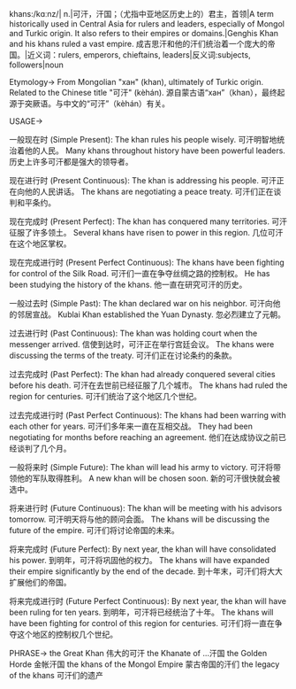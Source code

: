 khans:/kɑːnz/| n.|可汗，汗国；（尤指中亚地区历史上的）君主，首领|A term historically used in Central Asia for rulers and leaders, especially of Mongol and Turkic origin.  It also refers to their empires or domains.|Genghis Khan and his khans ruled a vast empire. 成吉思汗和他的汗们统治着一个庞大的帝国。|近义词：rulers, emperors, chieftains, leaders|反义词:subjects, followers|noun

Etymology->
From Mongolian "хан" (khan), ultimately of Turkic origin.  Related to the Chinese title "可汗" (kèhán). 源自蒙古语“хан”（khan），最终起源于突厥语。与中文的“可汗”（kèhán）有关。

USAGE->

一般现在时 (Simple Present):
The khan rules his people wisely. 可汗明智地统治着他的人民。
Many khans throughout history have been powerful leaders. 历史上许多可汗都是强大的领导者。

现在进行时 (Present Continuous):
The khan is addressing his people. 可汗正在向他的人民讲话。
The khans are negotiating a peace treaty.  可汗们正在谈判和平条约。


现在完成时 (Present Perfect):
The khan has conquered many territories. 可汗征服了许多领土。
Several khans have risen to power in this region.  几位可汗在这个地区掌权。


现在完成进行时 (Present Perfect Continuous):
The khans have been fighting for control of the Silk Road. 可汗们一直在争夺丝绸之路的控制权。
He has been studying the history of the khans. 他一直在研究可汗的历史。


一般过去时 (Simple Past):
The khan declared war on his neighbor. 可汗向他的邻居宣战。
Kublai Khan established the Yuan Dynasty. 忽必烈建立了元朝。


过去进行时 (Past Continuous):
The khan was holding court when the messenger arrived.  信使到达时，可汗正在举行宫廷会议。
The khans were discussing the terms of the treaty. 可汗们正在讨论条约的条款。


过去完成时 (Past Perfect):
The khan had already conquered several cities before his death.  可汗在去世前已经征服了几个城市。
The khans had ruled the region for centuries. 可汗们统治了这个地区几个世纪。


过去完成进行时 (Past Perfect Continuous):
The khans had been warring with each other for years. 可汗们多年来一直在互相交战。
They had been negotiating for months before reaching an agreement. 他们在达成协议之前已经谈判了几个月。


一般将来时 (Simple Future):
The khan will lead his army to victory. 可汗将带领他的军队取得胜利。
A new khan will be chosen soon. 新的可汗很快就会被选中。


将来进行时 (Future Continuous):
The khan will be meeting with his advisors tomorrow. 可汗明天将与他的顾问会面。
The khans will be discussing the future of the empire. 可汗们将讨论帝国的未来。


将来完成时 (Future Perfect):
By next year, the khan will have consolidated his power. 到明年，可汗将巩固他的权力。
The khans will have expanded their empire significantly by the end of the decade. 到十年末，可汗们将大大扩展他们的帝国。


将来完成进行时 (Future Perfect Continuous):
By next year, the khan will have been ruling for ten years. 到明年，可汗将已经统治了十年。
The khans will have been fighting for control of this region for centuries. 可汗们将一直在争夺这个地区的控制权几个世纪。



PHRASE->
the Great Khan 伟大的可汗
the Khanate of  ...汗国
the Golden Horde  金帐汗国
the khans of the Mongol Empire 蒙古帝国的汗们
the legacy of the khans 可汗们的遗产
